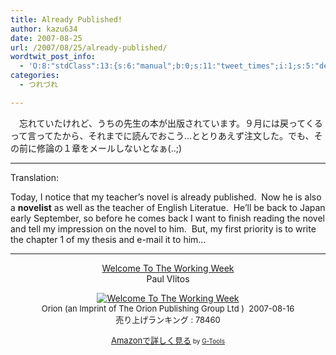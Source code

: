```yaml
---
title: Already Published!
author: kazu634
date: 2007-08-25
url: /2007/08/25/already-published/
wordtwit_post_info:
  - 'O:8:"stdClass":13:{s:6:"manual";b:0;s:11:"tweet_times";i:1;s:5:"delay";i:0;s:7:"enabled";i:1;s:10:"separation";s:2:"60";s:7:"version";s:3:"3.7";s:14:"tweet_template";b:0;s:6:"status";i:2;s:6:"result";a:0:{}s:13:"tweet_counter";i:2;s:13:"tweet_log_ids";a:1:{i:0;i:3187;}s:9:"hash_tags";a:0:{}s:8:"accounts";a:1:{i:0;s:7:"kazu634";}}'
categories:
  - つれづれ

---
```

<div class="section">
<p>
    　忘れていたけれど、うちの先生の本が出版されています。９月には戻ってくるって言ってたから、それまでに読んでおこう…ととりあえず注文した。でも、その前に修論の１章をメールしないとなぁ(..;)
</p>
  
<hr />
  
<p>
    Translation:
</p>
  
<p>
    Today, I notice that my teacher&#8217;s novel is already published.&#160; Now he is also a <span style="font-weight: bold;">novelist</span> as well as the teacher of English Literatue.&#160; He&#8217;ll be back to Japan early September, so before he comes back I want to finish reading the novel and tell my impression on the novel to him.&#160; But, my first priority is to write the chapter 1 of my thesis and e-mail it to him&#8230;
</p>
  
<hr />
  
<center>
<a href="https://www.amazon.co.jp/exec/obidos/ASIN/075288512X/goodpic-22/" onclick="__gaTracker('send', 'event', 'outbound-article', 'https://www.amazon.co.jp/exec/obidos/ASIN/075288512X/goodpic-22/', 'Welcome To The Working Week');" target="_top">Welcome To The Working Week</a><br />Paul Vlitos </p> 
    
<p>
<a href="https://www.amazon.co.jp/exec/obidos/ASIN/075288512X/goodpic-22/" onclick="__gaTracker('send', 'event', 'outbound-article', 'https://www.amazon.co.jp/exec/obidos/ASIN/075288512X/goodpic-22/', '');" target="_top"><img alt="Welcome To The Working Week" src="http://ec1.images-amazon.com/images/I/21GvEoAPBqL.jpg" border="0" /></a><br /><font size="-1">Orion (an Imprint of The Orion Publishing Group Ltd )&#160; 2007-08-16<br />売り上げランキング : 78460</p> 
      
<p>
<a href="https://www.amazon.co.jp/exec/obidos/ASIN/075288512X/goodpic-22/" onclick="__gaTracker('send', 'event', 'outbound-article', 'https://www.amazon.co.jp/exec/obidos/ASIN/075288512X/goodpic-22/', 'Amazonで詳しく見る');" target="_top">Amazonで詳しく見る</a></font><font size="-2"> by <a href="http://www.goodpic.com/mt/aws/index.html" onclick="__gaTracker('send', 'event', 'outbound-article', 'http://www.goodpic.com/mt/aws/index.html', 'G-Tools');">G-Tools</a></font></center> </div>
